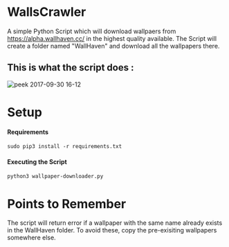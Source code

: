 # WallsCrawler
A simple Python Script which will download wallpaers from https://alpha.wallhaven.cc/ in the highest quality available.
The Script will create a folder named "WallHaven" and download all the wallpapers there.

## This is what the script does : 
![peek 2017-09-30 16-12](https://user-images.githubusercontent.com/22894003/31045318-ad378cf6-a5fe-11e7-9ff1-8b3a7c2e73ea.gif)

# Setup
 #### Requirements 
 ```
 sudo pip3 install -r requirements.txt
 ```
 #### Executing the Script
 ```
 python3 wallpaper-downloader.py
 ```
 
# Points to Remember
The script will return error if a wallpaper with the same name already exists in the WallHaven folder.
To avoid these, copy the pre-exisiting wallpapers somewhere else.

